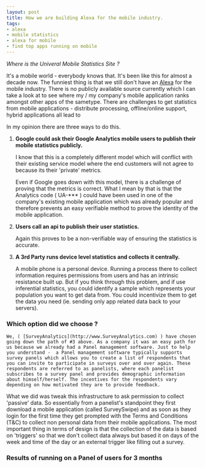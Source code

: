 ```yaml
---
layout: post
title: How we are building Alexa for the mobile industry.
tags:
- alexa
- mobile statistics
- alexa for mobile
- find top apps running on mobile
---
```


*Where is the Univeral Mobile Statistics Site ?*

It's a mobile world - everybody knows that. It's been like this for almost a decade now. The funniest thing is that we still don't have an [Alexa](http://www.Alexa.com) for the mobile industry. There is no publicly available source currently which I can take a look at to see where my / my company's mobile application ranks amongst other apps of the sametype. There are challenges to get statistics from mobile applications - distribute processing, offline/online support, hybrid applications all lead to 

In my opinion there are three ways to do this.  

1. **Google could ask their Google Analytics mobile users to publish their mobile statistics publicly.** 

	I know that this is a completely different model which will conflict with their existing service model where the end customers will not agree to because its their 'private' metrics. 

	Even if Google goes down with this model, there is a challenge of proving that the metrics is correct. What I mean by that is that the Analytics code ( UA-*** ) could have been used in one of the company's existing mobile application which was already popular and therefore prevents an easy verifiable method to prove the identity of the mobile application.

2. **Users call an api to publish their user statistics.**

	Again this proves to be a non-verifiable way of ensuring the statistics is accurate.

3. **A 3rd Party runs device level statistics and collects it centrally.**

	A mobile phone is a personal device.  Running a process there to collect information requires permissions from users and has an intrinsic resistance built up. But if you think through this problem, and if use inferential statistics, you could identify a sample which represents your population you want to get data from. You could incentivize them to get the data you need (ie. sending only app related data back to your servers).   

### Which option did we choose ?

	We, ( [SurveyAnalytics](http://www.SurveyAnalytics.com) ) have chosen going down the path of #3 above. As a company it was an easy path for us because we already had a Panel management software. Just to help you understand -  a Panel management software typically supports survey panels which allows you to create a list of respondents that you can invite to participate in surveys over and over again. These respondents are referred to as panelists, where each panelist subscribes to a survey panel and provides demographic information about himself/herself. The incentives for the respondents vary depending on how motivated they are to provide feedback.

What we did was tweak this infrastructure to ask permission to collect 'passive' data.  So essentially from a panelist's standpoint they first download a mobile application (called SurveySwipe) and as soon as they login for the first time they get prompted with the Terms and Conditions (T&C) to collect non personal data from their mobile applications. The most important thing in terms of design is that the collection of the data is based on 'triggers' so that we don't collect data always but based it on days of the week and time of the day or an external trigger like filling out a survey.

### Results of running on a Panel of users for 3 months

	  
